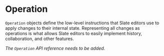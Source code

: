 # Operation

`Operation` objects define the low-level instructions that Slate editors use to apply changes to their internal state. Representing all changes as operations is what allows Slate editors to easily implement history, collaboration, and other features.

_The `Operation` API reference needs to be added._

